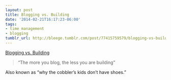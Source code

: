 ```yaml
---
layout: post
title: Blogging vs. Building
date: '2014-02-21T16:17:23-06:00'
tags:
- time management
- blogging
tumblr_url: http://bleege.tumblr.com/post/77415759579/blogging-vs-building
---
```


[Blogging vs. Building](https://medium.com/on-startups/blogging-vs-building-bc6893bb5cd5)

> “The more you blog, the less you are building”

Also known as “why the cobbler’s kids don’t have shoes.”
